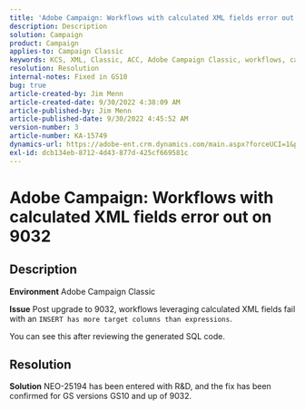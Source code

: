 ```yaml
---
title: 'Adobe Campaign: Workflows with calculated XML fields error out on 9032'
description: Description
solution: Campaign
product: Campaign
applies-to: Campaign Classic
keywords: KCS, XML, Classic, ACC, Adobe Campaign Classic, workflows, calculated XML fields, error, 9032
resolution: Resolution
internal-notes: Fixed in GS10
bug: true
article-created-by: Jim Menn
article-created-date: 9/30/2022 4:38:09 AM
article-published-by: Jim Menn
article-published-date: 9/30/2022 4:45:52 AM
version-number: 3
article-number: KA-15749
dynamics-url: https://adobe-ent.crm.dynamics.com/main.aspx?forceUCI=1&pagetype=entityrecord&etn=knowledgearticle&id=26d44eae-7940-ed11-9db1-0022480866ad
exl-id: dcb134eb-8712-4d43-877d-425cf669581c
---
```

# Adobe Campaign: Workflows with calculated XML fields error out on 9032

## Description


<b>Environment</b>
 Adobe Campaign Classic

<b>Issue</b>
 Post upgrade to 9032, workflows leveraging calculated XML fields fail with an `INSERT has more target columns than expressions`.

You can see this after reviewing the generated SQL code.




## Resolution


<b>Solution</b>
NEO-25194 has been entered with R&D, and the fix has been confirmed for GS versions GS10 and up of 9032.
